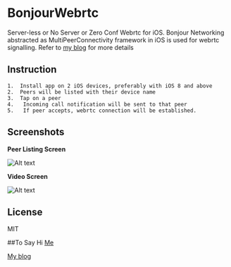 # BonjourWebrtc
Server-less or No Server or Zero Conf Webrtc for iOS. Bonjour Networking abstracted as MultiPeerConnectivity framework in iOS is used for webrtc signalling. Refer to [my blog](https://mobilitysolutionsexpert.wordpress.com/) for more details

## Instruction
	1.	Install app on 2 iOS devices, preferably with iOS 8 and above
	2.	Peers will be listed with their device name
	3.	Tap on a peer
	4.	 Incoming call notification will be sent to that peer
	5.	 If peer accepts, webrtc connection will be established.


## Screenshots
**Peer Listing Screen**

![Alt text](/../screenshot/screenshot/peerScreen.PNG?raw=true "Peers Screen") 

**Video Screen**

![Alt text](/../screenshot/screenshot/videochat.PNG?raw=true "Video Screen")

## License

MIT

##To Say Hi
[Me](https://in.linkedin.com/in/dhilipr)

[My blog](https://mobilitysolutionsexpert.wordpress.com/)
